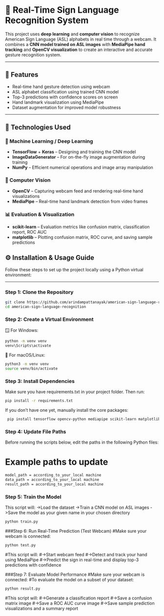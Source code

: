 # 🤟 Real-Time Sign Language Recognition System

This project uses **deep learning** and **computer vision** to recognize American Sign Language (ASL) alphabets in real time through a webcam. It combines a **CNN model trained on ASL images** with **MediaPipe hand tracking** and **OpenCV visualization** to create an interactive and accurate gesture recognition system.

---

## 🚀 Features

- Real-time hand gesture detection using webcam
- ASL alphabet classification using trained CNN model
- Top-3 predictions with confidence scores on screen
- Hand landmark visualization using MediaPipe
- Dataset augmentation for improved model robustness

---
## 🧰 Technologies Used

### 🧠 Machine Learning / Deep Learning
- **TensorFlow** + **Keras** – Designing and training the CNN model
- **ImageDataGenerator** – For on-the-fly image augmentation during training
- **NumPy** – Efficient numerical operations and image array manipulation

### 📸 Computer Vision
- **OpenCV** – Capturing webcam feed and rendering real-time hand visualizations
- **MediaPipe** – Real-time hand landmark detection from video frames

### 📊 Evaluation & Visualization
- **scikit-learn** – Evaluation metrics like confusion matrix, classification report, ROC AUC
- **matplotlib** – Plotting confusion matrix, ROC curve, and saving sample predictions

## ⚙️ Installation & Usage Guide

Follow these steps to set up the project locally using a Python virtual environment:

---

### Step 1: Clone the Repository

```bash
git clone https://github.com/arindampattanayak/american-sign-language-recognition.git
cd american-sign-language-recognition
```
### Step 2: Create a Virtual Environment

🪟 For Windows:
   ```sh
python -m venv venv
venv\Scripts\activate
```

🐧 For macOS/Linux:
   ```sh
python3 -m venv venv
source venv/bin/activate
```
 ### Step 3: Install Dependencies
 
 Make sure you have requirements.txt in your project folder. Then run:
 ```sh
 pip install -r requirements.txt
```
 If you don’t have one yet, manually install the core packages:
```sh
 pip install tensorflow opencv-python mediapipe scikit-learn matplotlib numpy
```
 ### Step 4: Update File Paths
Before running the scripts below, edit the paths in the following Python files:
# Example paths to update
 ```sh
model_path = according_to_your_local machine
data_path = according_to_your_local machine
result_path = according_to_your_local machine
```
### Step 5: Train the Model

This script will:
 ->Load the dataset
 ->Train a CNN model on ASL images
 ->Save the model as your given name in your chosen directory
 
 ```sh
python train.py
```


###Step 6: Run Real-Time Prediction (Test Webcam)
#Make sure your webcam is connected:
```sh
python test.py
```
#This script will:
 #->Start webcam feed
 #->Detect and track your hand using MediaPipe
 #->Predict the sign in real-time and display top-3 predictions with confidence

 ###Step 7: Evaluate Model Performance
#Make sure your webcam is connected:
#To evaluate the model on a subset of your dataset:
 ```sh
 python result.py
```
#This script will:
 #->Generate a classification report
 #->Save a confusion matrix image
 #->Save a ROC AUC curve image
 #->Save sample prediction visualizations and a summary report





